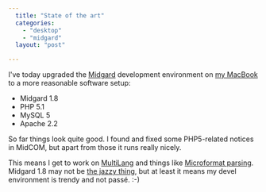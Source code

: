```yaml
---
  title: "State of the art"
  categories: 
    - "desktop"
    - "midgard"
  layout: "post"

---
```

I've today upgraded the [Midgard][1] development environment on [my MacBook][2] to a more reasonable software setup:

* Midgard 1.8
* PHP 5.1
* MySQL 5
* Apache 2.2

So far things look quite good. I found and fixed some PHP5-related notices in MidCOM, but apart from those it runs really nicely.

This means I get to work on [MultiLang][3] and things like [Microformat parsing][4]. Midgard 1.8 may not be [the jazzy thing][5], but at least it means my devel environment is trendy and not passé. :-)

[1]: http://www.midgard-project.org/
[2]: http://bergie.iki.fi/blog/switching-to-intel-macbook.html
[3]: http://www.midgard-project.org/discussion/developer-forum/midgard-s-multilang-support/
[4]: http://allinthehead.com/hkit
[5]: http://flickr.com/photos/bergie/231733458/in/set-72157594264807142/